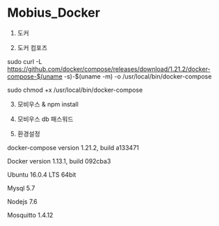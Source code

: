 # Mobius_Docker



1. 도커

2. 도커 컴포즈 

sudo curl -L https://github.com/docker/compose/releases/download/1.21.2/docker-compose-$(uname -s)-$(uname -m) -o /usr/local/bin/docker-compose

sudo chmod +x /usr/local/bin/docker-compose

3. 모비우스 & npm install

4. 모비우스 db 패스워드

4. 환경설정 

docker-compose version 1.21.2, build a133471

Docker version 1.13.1, build 092cba3


Ubuntu 16.0.4 LTS  64bit

Mysql 5.7

Nodejs 7.6

Mosquitto 1.4.12
